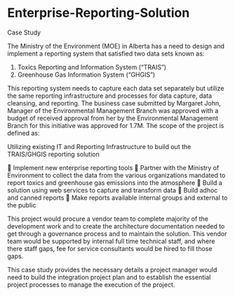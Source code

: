 # Enterprise-Reporting-Solution
Case Study

The Ministry of the Environment (MOE) in Alberta has a need to design and implement a reporting system that satisfied two data sets known as:

1. Toxics Reporting and Information System (“TRAIS”)
2. Greenhouse Gas Information System (“GHGIS”)

This reporting system needs to capture each data set separately but utilize the same reporting infrastructure and processes for data capture, data cleansing, and reporting.
The business case submitted by Margaret John, Manager of the Environmental Management Branch was approved with a budget of received approval from her by the Environmental Management Branch for this initiative was approved for 1.7M. The scope of the project is defined as:

Utilizing existing IT and Reporting Infrastructure to build out the TRAIS/GHGIS reporting solution

 Implement new enterprise reporting tools
 Partner with the Ministry of Environment to collect the data from the various
organizations mandated to report toxics and greenhouse gas emissions into the
atmosphere
 Build a solution using web services to capture and transform data
 Build adhoc and canned reports
 Make reports available internal groups and external to the public

This project would procure a vendor team to complete majority of the development work and to
create the architecture documentation needed to get through a governance process and to maintain
the solution. This vendor team would be supported by internal full time technical staff, and where
there staff gaps, fee for service consultants would be hired to fill those gaps.

This case study provides the necessary details a project manager would need to build the
integration project plan and to establish the essential project processes to manage the execution of
the project. 
